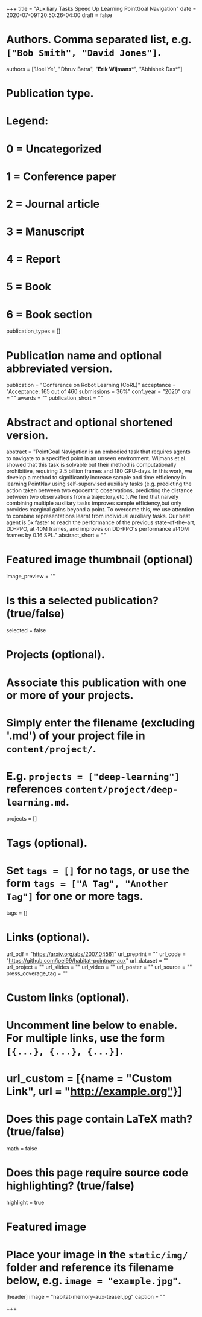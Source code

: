 +++
title = "Auxiliary Tasks Speed Up Learning PointGoal Navigation"
date = 2020-07-09T20:50:26-04:00
draft = false

# Authors. Comma separated list, e.g. `["Bob Smith", "David Jones"]`.
authors = ["Joel Ye", "Dhruv Batra", "**Erik Wijmans**&ast;", "Abhishek Das&ast;"]

# Publication type.
# Legend:
# 0 = Uncategorized
# 1 = Conference paper
# 2 = Journal article
# 3 = Manuscript
# 4 = Report
# 5 = Book
# 6 = Book section
publication_types = []

# Publication name and optional abbreviated version.
publication = "Conference on Robot Learning (CoRL)"
acceptance = "Acceptance: 165 out of 460 submissions = 36%"
conf_year = "2020"
oral = ""
awards = ""
publication_short = ""


# Abstract and optional shortened version.
abstract = "PointGoal Navigation is an embodied task that requires agents to navigate to a specified point in an unseen environment. Wijmans et al. showed that this task is solvable but their method is computationally prohibitive, requiring 2.5 billion frames and 180 GPU-days. In this work, we develop a method to significantly increase sample and time efficiency in learning PointNav using self-supervised auxiliary tasks (e.g. predicting the action taken between two egocentric observations, predicting the distance between two observations from a trajectory,etc.).We find that naively combining multiple auxiliary tasks improves sample efficiency,but only provides marginal gains beyond a point. To overcome this, we use attention to combine representations learnt from individual auxiliary tasks. Our best agent is 5x faster to reach the performance of the previous state-of-the-art, DD-PPO, at 40M frames, and improves on DD-PPO's performance at40M frames by 0.16 SPL."
abstract_short = ""

# Featured image thumbnail (optional)
image_preview = ""

# Is this a selected publication? (true/false)
selected = false

# Projects (optional).
#   Associate this publication with one or more of your projects.
#   Simply enter the filename (excluding '.md') of your project file in `content/project/`.
#   E.g. `projects = ["deep-learning"]` references `content/project/deep-learning.md`.
projects = []

# Tags (optional).
#   Set `tags = []` for no tags, or use the form `tags = ["A Tag", "Another Tag"]` for one or more tags.
tags = []

# Links (optional).
url_pdf = "https://arxiv.org/abs/2007.04561"
url_preprint = ""
url_code = "https://github.com/joel99/habitat-pointnav-aux"
url_dataset = ""
url_project = ""
url_slides = ""
url_video = ""
url_poster = ""
url_source = ""
press_coverage_tag = ""

# Custom links (optional).
#   Uncomment line below to enable. For multiple links, use the form `[{...}, {...}, {...}]`.
# url_custom = [{name = "Custom Link", url = "http://example.org"}]

# Does this page contain LaTeX math? (true/false)
math = false

# Does this page require source code highlighting? (true/false)
highlight = true

# Featured image
# Place your image in the `static/img/` folder and reference its filename below, e.g. `image = "example.jpg"`.
[header]
image = "habitat-memory-aux-teaser.jpg"
caption = ""

+++
